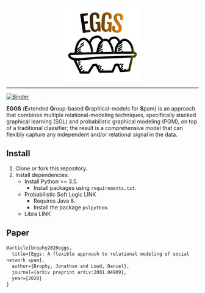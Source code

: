<p align="center">
  <img src=logo.png?raw=true" alt="logo"/>
</p>

---
[![Binder](https://mybinder.org/badge_logo.svg)](https://mybinder.org/v2/gh/jjbrophy47/eggs/master)

**EGGS** (**E**xtended **G**roup-based **G**raphical-models for **S**pam) is an approach that combines multiple relational-modeling techniques, specifically stacked graphical learning (SGL) and probabilistic graphical modeling (PGM), on top of a traditional classifier; the result is a comprehensive model that can flexibly capture any independent and/or relational signal in the data.

Install
---
1. Clone or fork this repository.
1. Install dependencies:
    * Install Python >= 3.5.
        * Install packages using `requirements.txt`. 
    * Probabilistic Soft Logic LINK
        * Requires Java 8.
        * Install the package `pslpython`.
    * Libra LINK 
                                        
Paper
---
```
@article{brophy2020eggs,
  title={Eggs: A flexible approach to relational modeling of social network spam},
  author={Brophy, Jonathan and Lowd, Daniel},
  journal={arXiv preprint arXiv:2001.04909},
  year={2020}
}
```
